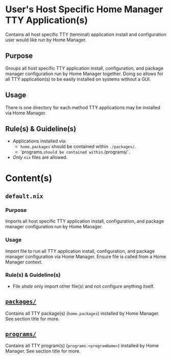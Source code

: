 # User's Host Specific Home Manager TTY Application(s)

Contains all host specific TTY (terminal) application install and configuration user would like run by Home Manager.

## Purpose

Groups all host specific TTY application install, configuration, and package manager configuration run by Home Manager together. Doing so allows for all TTY application(s) to be easily installed on systems without a GUI.

## Usage

There is one directory for each method TTY applications may be installed via Home Manager.

## Rule(s) & Guideline(s)

- Applications installed via:
   - `home.packages` should be contained within `./packages/`.
   - 'programs.<programName>` should be contained within `./programs/`.
- *Only* `nix` files are allowed.

# Content(s)

## `default.nix`

### Purpose

Imports all host specific TTY application install, configuration, and package manager configuration run by Home Manager.

### Usage

Import file to run all TTY application install, configuration, and package manager configuration via Home Manager. Ensure file is called from a Home Manager context.

### Rule(s) & Guideline(s)

- File *shale* only import other file(s) and not configure anything itself.

## [`packages/`](./packages/README.md)

Contains all TTY package(s) (`home.packages`) installed by Home Manager. See section title for more.

## [`programs/`](./programs/README.md)

Contains all TTY program(s) (`programs.<programName>`) installed by Home Manager. See section title for more.

